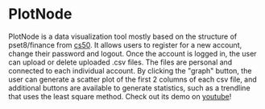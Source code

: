 # PlotNode
PlotNode is a data visualization tool mostly based on the structure of pset8/finance from [cs50](https://cs50.harvard.edu/). It allows users to register for a new account, change their password and logout. Once the account is logged in, the user can upload or delete uploaded .csv files. The files are personal and connected to each individual account. By clicking the "graph" button, the user can generate a scatter plot of the first 2 columns of each csv file, and additional buttons are available to generate statistics, such as a trendline that uses the least square method. Check out its demo on [youtube](https://www.youtube.com/watch?v=IIRxf3xr4W8)!
